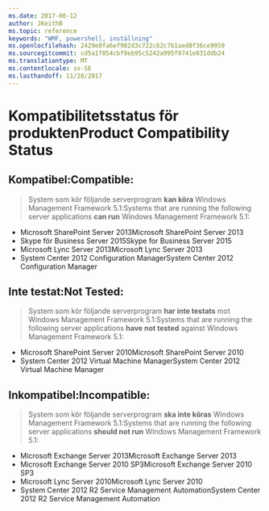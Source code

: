 ```yaml
---
ms.date: 2017-06-12
author: JKeithB
ms.topic: reference
keywords: "WMF, powershell, inställning"
ms.openlocfilehash: 2429e0fa6ef982d3c722c62c7b1aed8f36ce9959
ms.sourcegitcommit: cd5a1f054cbf9eb95c5242a995f9741e031ddb24
ms.translationtype: MT
ms.contentlocale: sv-SE
ms.lasthandoff: 11/28/2017
---
```

# <a name="product-compatibility-status"></a><span data-ttu-id="8e57c-102">Kompatibilitetsstatus för produkten</span><span class="sxs-lookup"><span data-stu-id="8e57c-102">Product Compatibility Status</span></span>

## <a name="compatible"></a><span data-ttu-id="8e57c-103">Kompatibel:</span><span class="sxs-lookup"><span data-stu-id="8e57c-103">Compatible:</span></span>
> <span data-ttu-id="8e57c-104">System som kör följande serverprogram **kan köra** Windows Management Framework 5.1:</span><span class="sxs-lookup"><span data-stu-id="8e57c-104">Systems that are running the following server applications **can run** Windows Management Framework 5.1:</span></span>

- <span data-ttu-id="8e57c-105">Microsoft SharePoint Server 2013</span><span class="sxs-lookup"><span data-stu-id="8e57c-105">Microsoft SharePoint Server 2013</span></span>
- <span data-ttu-id="8e57c-106">Skype för Business Server 2015</span><span class="sxs-lookup"><span data-stu-id="8e57c-106">Skype for Business Server 2015</span></span>
- <span data-ttu-id="8e57c-107">Microsoft Lync Server 2013</span><span class="sxs-lookup"><span data-stu-id="8e57c-107">Microsoft Lync Server 2013</span></span>
- <span data-ttu-id="8e57c-108">System Center 2012 Configuration Manager</span><span class="sxs-lookup"><span data-stu-id="8e57c-108">System Center 2012 Configuration Manager</span></span>

## <a name="not-tested"></a><span data-ttu-id="8e57c-109">Inte testat:</span><span class="sxs-lookup"><span data-stu-id="8e57c-109">Not Tested:</span></span>
> <span data-ttu-id="8e57c-110">System som kör följande serverprogram **har inte testats** mot Windows Management Framework 5.1:</span><span class="sxs-lookup"><span data-stu-id="8e57c-110">Systems that are running the following server applications **have not tested** against Windows Management Framework 5.1:</span></span>

- <span data-ttu-id="8e57c-111">Microsoft SharePoint Server 2010</span><span class="sxs-lookup"><span data-stu-id="8e57c-111">Microsoft SharePoint Server 2010</span></span>
- <span data-ttu-id="8e57c-112">System Center 2012 Virtual Machine Manager</span><span class="sxs-lookup"><span data-stu-id="8e57c-112">System Center 2012 Virtual Machine Manager</span></span>

## <a name="incompatible"></a><span data-ttu-id="8e57c-113">Inkompatibel:</span><span class="sxs-lookup"><span data-stu-id="8e57c-113">Incompatible:</span></span>
> <span data-ttu-id="8e57c-114">System som kör följande serverprogram **ska inte köras** Windows Management Framework 5.1:</span><span class="sxs-lookup"><span data-stu-id="8e57c-114">Systems that are running the following server applications **should not run** Windows Management Framework 5.1:</span></span>

- <span data-ttu-id="8e57c-115">Microsoft Exchange Server 2013</span><span class="sxs-lookup"><span data-stu-id="8e57c-115">Microsoft Exchange Server 2013</span></span>
- <span data-ttu-id="8e57c-116">Microsoft Exchange Server 2010 SP3</span><span class="sxs-lookup"><span data-stu-id="8e57c-116">Microsoft Exchange Server 2010 SP3</span></span>
- <span data-ttu-id="8e57c-117">Microsoft Lync Server 2010</span><span class="sxs-lookup"><span data-stu-id="8e57c-117">Microsoft Lync Server 2010</span></span>
- <span data-ttu-id="8e57c-118">System Center 2012 R2 Service Management Automation</span><span class="sxs-lookup"><span data-stu-id="8e57c-118">System Center 2012 R2 Service Management Automation</span></span>

